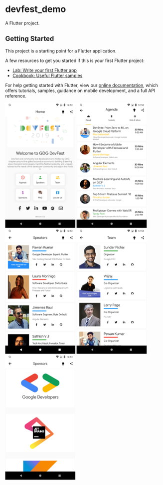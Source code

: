 # devfest_demo

A  Flutter project.

## Getting Started

This project is a starting point for a Flutter application.

A few resources to get you started if this is your first Flutter project:

- [Lab: Write your first Flutter app](https://flutter.dev/docs/get-started/codelab)
- [Cookbook: Useful Flutter samples](https://flutter.dev/docs/cookbook)

For help getting started with Flutter, view our
[online documentation](https://flutter.dev/docs), which offers tutorials,
samples, guidance on mobile development, and a full API reference.

 <img src="screenshots/Screenshot_1574061771.png" height="400" alt="Screenshot"/> 
 <img src="screenshots/Screenshot_1574061775.png" height="400" alt="Screenshot"/>
  <img src="screenshots/Screenshot_1574061780.png" height="400" alt="Screenshot"/>
 <img src="screenshots/Screenshot_1574061785.png" height="400" alt="Screenshot"/>
 <img src="screenshots/Screenshot_1574061792.png" height="400" alt="Screenshot"/>


